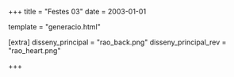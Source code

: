 +++
title = "Festes 03"
date = 2003-01-01

template = "generacio.html"

[extra]
disseny_principal = "rao_back.png"
disseny_principal_rev = "rao_heart.png"

+++
